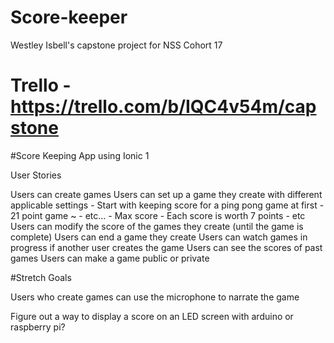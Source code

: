 # Score-keeper
Westley Isbell's capstone project for NSS Cohort 17


# Trello - https://trello.com/b/IQC4v54m/capstone

#Score Keeping App using Ionic 1

User Stories

  Users can create games
  Users can set up a game they create with different applicable settings
    - Start with keeping score for a ping pong game at first
        - 21 point game ~
        - etc...
    - Max score
    - Each score is worth 7 points
    - etc
  Users can modify the score of the games they create (until the game is complete)
  Users can end a game they create
  Users can watch games in progress if another user creates the game
  Users can see the scores of past games
  Users can make a game public or private


#Stretch Goals

  Users who create games can use the microphone to narrate the game

  Figure out a way to display a score on an LED screen with arduino or raspberry pi?
